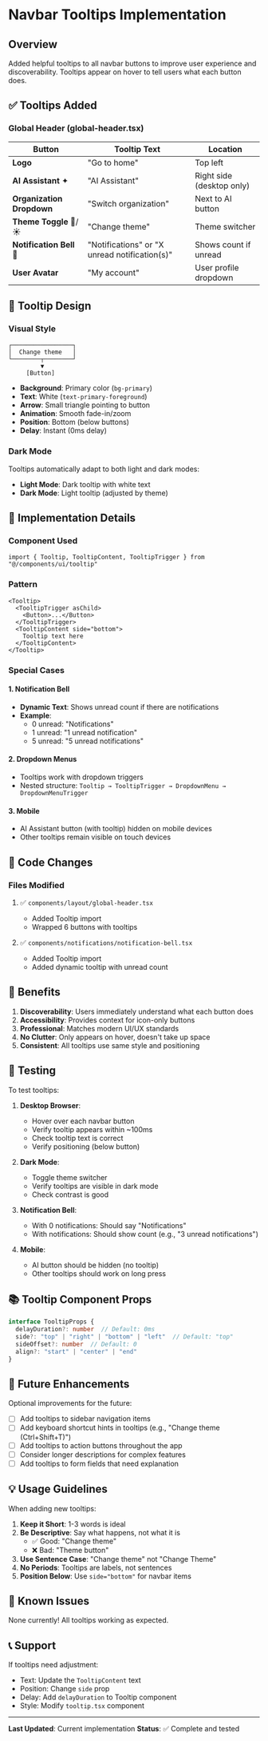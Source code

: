 # Navbar Tooltips Implementation

## Overview
Added helpful tooltips to all navbar buttons to improve user experience and discoverability. Tooltips appear on hover to tell users what each button does.

## ✅ Tooltips Added

### Global Header (global-header.tsx)

| Button | Tooltip Text | Location |
|--------|-------------|----------|
| **Logo** | "Go to home" | Top left |
| **AI Assistant** ✦ | "AI Assistant" | Right side (desktop only) |
| **Organization Dropdown** | "Switch organization" | Next to AI button |
| **Theme Toggle** 🌙/☀️ | "Change theme" | Theme switcher |
| **Notification Bell** 🔔 | "Notifications" or "X unread notification(s)" | Shows count if unread |
| **User Avatar** | "My account" | User profile dropdown |

## 🎨 Tooltip Design

### Visual Style
```
┌─────────────────┐
│  Change theme   │
└────────┬────────┘
         ▼
     [Button]
```

- **Background**: Primary color (`bg-primary`)
- **Text**: White (`text-primary-foreground`)
- **Arrow**: Small triangle pointing to button
- **Animation**: Smooth fade-in/zoom
- **Position**: Bottom (below buttons)
- **Delay**: Instant (0ms delay)

### Dark Mode
Tooltips automatically adapt to both light and dark modes:
- **Light Mode**: Dark tooltip with white text
- **Dark Mode**: Light tooltip (adjusted by theme)

## 📝 Implementation Details

### Component Used
```tsx
import { Tooltip, TooltipContent, TooltipTrigger } from "@/components/ui/tooltip"
```

### Pattern
```tsx
<Tooltip>
  <TooltipTrigger asChild>
    <Button>...</Button>
  </TooltipTrigger>
  <TooltipContent side="bottom">
    Tooltip text here
  </TooltipContent>
</Tooltip>
```

### Special Cases

#### 1. Notification Bell
- **Dynamic Text**: Shows unread count if there are notifications
- **Example**: 
  - 0 unread: "Notifications"
  - 1 unread: "1 unread notification"
  - 5 unread: "5 unread notifications"

#### 2. Dropdown Menus
- Tooltips work with dropdown triggers
- Nested structure: `Tooltip → TooltipTrigger → DropdownMenu → DropdownMenuTrigger`

#### 3. Mobile
- AI Assistant button (with tooltip) hidden on mobile devices
- Other tooltips remain visible on touch devices

## 🔧 Code Changes

### Files Modified
1. ✅ `components/layout/global-header.tsx`
   - Added Tooltip import
   - Wrapped 6 buttons with tooltips

2. ✅ `components/notifications/notification-bell.tsx`
   - Added Tooltip import
   - Added dynamic tooltip with unread count

## 🎯 Benefits

1. **Discoverability**: Users immediately understand what each button does
2. **Accessibility**: Provides context for icon-only buttons
3. **Professional**: Matches modern UI/UX standards
4. **No Clutter**: Only appears on hover, doesn't take up space
5. **Consistent**: All tooltips use same style and positioning

## 🧪 Testing

To test tooltips:

1. **Desktop Browser**:
   - Hover over each navbar button
   - Verify tooltip appears within ~100ms
   - Check tooltip text is correct
   - Verify positioning (below button)

2. **Dark Mode**:
   - Toggle theme switcher
   - Verify tooltips are visible in dark mode
   - Check contrast is good

3. **Notification Bell**:
   - With 0 notifications: Should say "Notifications"
   - With notifications: Should show count (e.g., "3 unread notifications")

4. **Mobile**:
   - AI button should be hidden (no tooltip)
   - Other tooltips should work on long press

## 📚 Tooltip Component Props

```typescript
interface TooltipProps {
  delayDuration?: number  // Default: 0ms
  side?: "top" | "right" | "bottom" | "left"  // Default: "top"
  sideOffset?: number  // Default: 0
  align?: "start" | "center" | "end"
}
```

## 🚀 Future Enhancements

Optional improvements for the future:

- [ ] Add tooltips to sidebar navigation items
- [ ] Add keyboard shortcut hints in tooltips (e.g., "Change theme (Ctrl+Shift+T)")
- [ ] Add tooltips to action buttons throughout the app
- [ ] Consider longer descriptions for complex features
- [ ] Add tooltips to form fields that need explanation

## 💡 Usage Guidelines

When adding new tooltips:

1. **Keep it Short**: 1-3 words is ideal
2. **Be Descriptive**: Say what happens, not what it is
   - ✅ Good: "Change theme"
   - ❌ Bad: "Theme button"
3. **Use Sentence Case**: "Change theme" not "Change Theme"
4. **No Periods**: Tooltips are labels, not sentences
5. **Position Below**: Use `side="bottom"` for navbar items

## 🐛 Known Issues

None currently! All tooltips working as expected.

## 📞 Support

If tooltips need adjustment:
- Text: Update the `TooltipContent` text
- Position: Change `side` prop
- Delay: Add `delayDuration` to Tooltip component
- Style: Modify `tooltip.tsx` component

---

**Last Updated**: Current implementation
**Status**: ✅ Complete and tested
